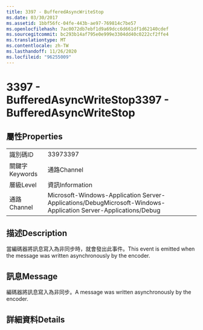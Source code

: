 ```yaml
---
title: 3397 - BufferedAsyncWriteStop
ms.date: 03/30/2017
ms.assetid: 1bbf56fc-04fe-443b-ae97-769814c7be57
ms.openlocfilehash: 7ac0072db7ebf1d9a69dcc6d661df1d62140cdef
ms.sourcegitcommit: bc293b14af795e0e999e3304dd40c0222cf2ffe4
ms.translationtype: MT
ms.contentlocale: zh-TW
ms.lasthandoff: 11/26/2020
ms.locfileid: "96255009"
---
```

# <a name="3397---bufferedasyncwritestop"></a><span data-ttu-id="474f7-102">3397 - BufferedAsyncWriteStop</span><span class="sxs-lookup"><span data-stu-id="474f7-102">3397 - BufferedAsyncWriteStop</span></span>

## <a name="properties"></a><span data-ttu-id="474f7-103">屬性</span><span class="sxs-lookup"><span data-stu-id="474f7-103">Properties</span></span>  
  
|||  
|-|-|  
|<span data-ttu-id="474f7-104">識別碼</span><span class="sxs-lookup"><span data-stu-id="474f7-104">ID</span></span>|<span data-ttu-id="474f7-105">3397</span><span class="sxs-lookup"><span data-stu-id="474f7-105">3397</span></span>|  
|<span data-ttu-id="474f7-106">關鍵字</span><span class="sxs-lookup"><span data-stu-id="474f7-106">Keywords</span></span>|<span data-ttu-id="474f7-107">通路</span><span class="sxs-lookup"><span data-stu-id="474f7-107">Channel</span></span>|  
|<span data-ttu-id="474f7-108">層級</span><span class="sxs-lookup"><span data-stu-id="474f7-108">Level</span></span>|<span data-ttu-id="474f7-109">資訊</span><span class="sxs-lookup"><span data-stu-id="474f7-109">Information</span></span>|  
|<span data-ttu-id="474f7-110">通路</span><span class="sxs-lookup"><span data-stu-id="474f7-110">Channel</span></span>|<span data-ttu-id="474f7-111">Microsoft-Windows-Application Server-Applications/Debug</span><span class="sxs-lookup"><span data-stu-id="474f7-111">Microsoft-Windows-Application Server-Applications/Debug</span></span>|  
  
## <a name="description"></a><span data-ttu-id="474f7-112">描述</span><span class="sxs-lookup"><span data-stu-id="474f7-112">Description</span></span>  

 <span data-ttu-id="474f7-113">當編碼器將訊息寫入為非同步時，就會發出此事件。</span><span class="sxs-lookup"><span data-stu-id="474f7-113">This event is emitted when the message was written asynchronously by the encoder.</span></span>  
  
## <a name="message"></a><span data-ttu-id="474f7-114">訊息</span><span class="sxs-lookup"><span data-stu-id="474f7-114">Message</span></span>  

 <span data-ttu-id="474f7-115">編碼器將訊息寫入為非同步。</span><span class="sxs-lookup"><span data-stu-id="474f7-115">A message was written asynchronously by the encoder.</span></span>  
  
## <a name="details"></a><span data-ttu-id="474f7-116">詳細資料</span><span class="sxs-lookup"><span data-stu-id="474f7-116">Details</span></span>
